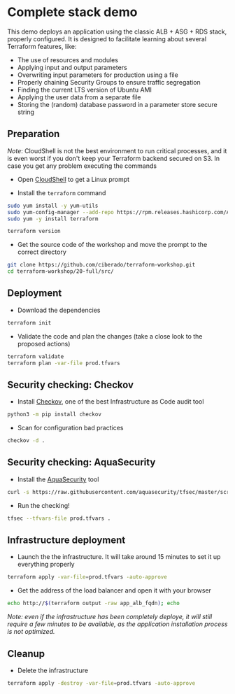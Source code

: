 # Complete stack demo

This demo deploys an application using the classic ALB + ASG + RDS stack, properly configured.
It is designed to facilitate learning about several Terraform features, like:

* The use of resources and modules
* Applying input and output parameters
* Overwriting input parameters for production using a file
* Properly chaining Security Groups to ensure traffic segregation
* Finding the current LTS version of Ubuntu AMI
* Applying the user data from a separate file
* Storing the (random) database password in a parameter store secure string

## Preparation

*Note*: CloudShell is not the best environment to run critical processes, and it is even worst if you don't
keep your Terraform backend secured on S3. In case you get any problem executing the commands



* Open [CloudShell](https://us-east-1.console.aws.amazon.com/cloudshell/home?region=us-east-1) to get a Linux prompt

* Install the `terraform` command

```bash
sudo yum install -y yum-utils
sudo yum-config-manager --add-repo https://rpm.releases.hashicorp.com/AmazonLinux/hashicorp.repo
sudo yum -y install terraform

terraform version
```

* Get the source code of the workshop and move the prompt to the correct directory

```bash
git clone https://github.com/ciberado/terraform-workshop.git
cd terraform-workshop/20-full/src/
```

## Deployment

* Download the dependencies

```bash
terraform init
```

* Validate the code and plan the changes (take a close look to the proposed actions)

```bash
terraform validate
terraform plan -var-file prod.tfvars
```

## Security checking: Checkov

* Install [Checkov](https://www.checkov.io/), one of the best Infrastructure as Code audit tool

```bash
python3 -m pip install checkov
```

* Scan for configuration bad practices

```bash
checkov -d .
```

## Security checking: AquaSecurity

* Install the [AquaSecurity](https://github.com/aquasecurity/tfsec) tool

```bash
curl -s https://raw.githubusercontent.com/aquasecurity/tfsec/master/scripts/install_linux.sh | bash
```

* Run the checking!

```bash
tfsec --tfvars-file prod.tfvars .
```

## Infrastructure deployment

* Launch the the infrastructure. It will take around 15 minutes to set it up everything properly

```bash
terraform apply -var-file=prod.tfvars -auto-approve
```

* Get the address of the load balancer and open it with your browser

```bash
echo http://$(terraform output -raw app_alb_fqdn); echo
```

*Note: even if the infrastructure has been completely deploye, it will still require a few
minutes to be available, as the application installation process is not optimized.*

## Cleanup

* Delete the infrastructure

```bash
terraform apply -destroy -var-file=prod.tfvars -auto-approve
```
